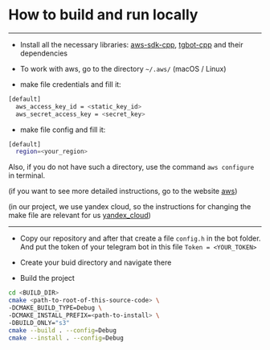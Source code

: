 # How to build and run locally

----

* Install all the necessary libraries: [aws-sdk-cpp](https://github.com/aws/aws-sdk-cpp), [tgbot-cpp](https://github.com/reo7sp/tgbot-cpp) and their dependencies

* To work with aws, go to the directory `~/.aws/` (macOS / Linux) 

* make file credentials and fill it:

```bash
[default]
  aws_access_key_id = <static_key_id>
  aws_secret_access_key = <secret_key>
```

* make file config and fill it:

```bash
[default]
  region=<your_region>
```

Also, if you do not have such a directory, use the command `aws configure` in terminal.

(if you want to see more detailed instructions, go to the website [aws](https://docs.aws.amazon.com/sdk-for-cpp/v1/developer-guide/setup-linux.html))

(in our project, we use yandex cloud, so the instructions for changing the make file are relevant for us [yandex_cloud](https://yandex.cloud/ru/docs/storage/tools/aws-sdk-cpp))

----

* Copy our repository and after that create a file `config.h` in the bot folder. And put the token of your telegram bot in this file `Token = <YOUR_TOKEN>`

* Create your buid directory and navigate there

* Build the project

```bash
cd <BUILD_DIR>
cmake <path-to-root-of-this-source-code> \
-DCMAKE_BUILD_TYPE=Debug \
-DCMAKE_INSTALL_PREFIX=<path-to-install> \
-DBUILD_ONLY="s3"
cmake --build . --config=Debug
cmake --install . --config=Debug
```





